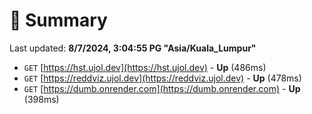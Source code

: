 # 📖 Summary
Last updated: **8/7/2024, 3:04:55 PG "Asia/Kuala_Lumpur"**

- `GET` [https://hst.ujol.dev](https://hst.ujol.dev) - **Up** (486ms)
- `GET` [https://reddviz.ujol.dev](https://reddviz.ujol.dev) - **Up** (478ms)
- `GET` [https://dumb.onrender.com](https://dumb.onrender.com) - **Up** (398ms)
